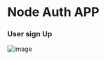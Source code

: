 # Node Auth APP

### User sign Up
![image](https://user-images.githubusercontent.com/30987921/183267545-5dc66292-ae34-4fcb-bafd-cec119662dec.png)
